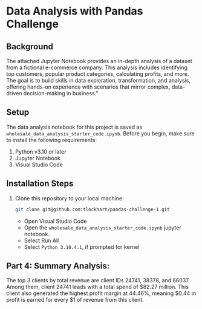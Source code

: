 # Data Analysis with Pandas Challenge

## Background
The attached Jupyter Notebook provides an in-depth analysis of a dataset from a fictional e-commerce company. This analysis includes identifying top customers, popular product categories, calculating profits, and more. The goal is to build skills in data exploration, transformation, and analysis, offering hands-on experience with scenarios that mirror complex, data-driven decision-making in business."


## Setup
The data analysis notebook for this project is saved as `wholesale_data_analysis_starter_code.ipynb`. Before you begin, make sure to install the following requirements:

1. Python v3.10 or later
2. Jupyter Notebook
3. Visual Studio Code

## Installation Steps
1. Clone this repository to your local machine:

   ```bash
   git clone git@github.com:tlockhart/pandas-challenge-1.git 
   ```

   - Open Visual Studio Code
   - Open the `wholesale_data_analysis_starter_code.ipynb` jupyter notebook.
   - Select Run All
   - Select `Python 3.10.4.1`, if prompted for kernel

## Part 4: Summary Analysis:
The top 3 clients by total revenue are client IDs 24741, 38378, and 66037. Among them, client 24741 leads with a total spend of $82.27 million. This client also generated the highest profit margin at 44.46%, meaning $0.44 in profit is earned for every $1 of revenue from this client.
